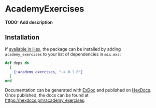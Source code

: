 # AcademyExercises

**TODO: Add description**

## Installation

If [available in Hex](https://hex.pm/docs/publish), the package can be installed
by adding `academy_exercises` to your list of dependencies in `mix.exs`:

```elixir
def deps do
  [
    {:academy_exercises, "~> 0.1.0"}
  ]
end
```

Documentation can be generated with [ExDoc](https://github.com/elixir-lang/ex_doc)
and published on [HexDocs](https://hexdocs.pm). Once published, the docs can
be found at <https://hexdocs.pm/academy_exercises>.

